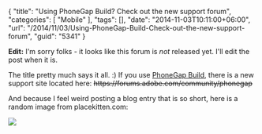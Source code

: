 {
	"title": "Using PhoneGap Build? Check out the new support forum",
	"categories": [
		"Mobile"
	],
	"tags": [],
	"date": "2014-11-03T10:11:00+06:00",
	"url": "/2014/11/03/Using-PhoneGap-Build-Check-out-the-new-support-forum",
	"guid": "5341"
}

<p>
<b>Edit:</b> I'm sorry folks - it looks like this forum is <i>not</i> released yet. I'll edit the post when it is.
</p>

<p>
The title pretty much says it all. :) If you use <a href="http://build.phonegap.com">PhoneGap Build</a>, there is a new support site located here: <strike>https://forums.adobe.com/community/phonegap</strike>
</p>

<p>
And because I feel weird posting a blog entry that is so short, here is a random image from placekitten.com:
</p>

<p>
<img src="http://placekitten.com/g/200/300">
</p>